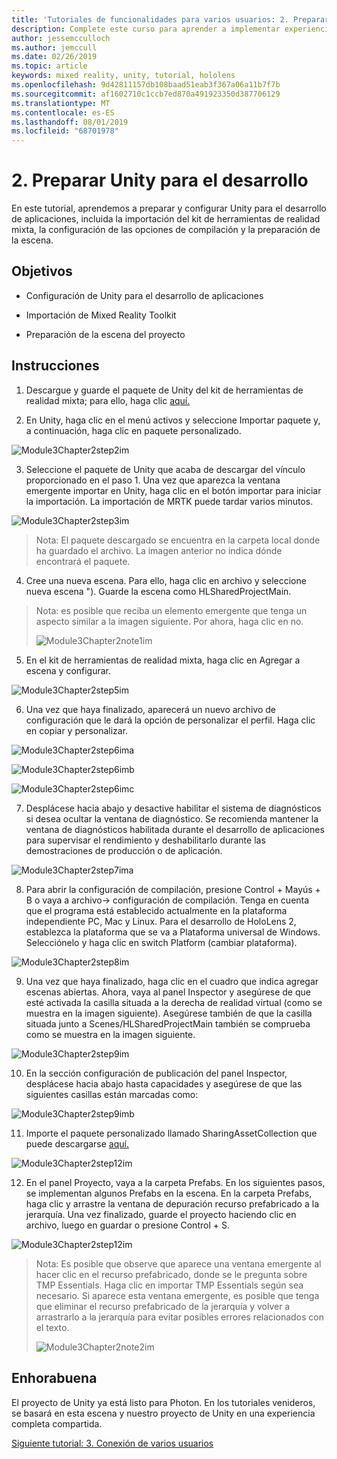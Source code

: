 ```yaml
---
title: 'Tutoriales de funcionalidades para varios usuarios: 2. Preparar Unity para el desarrollo'
description: Complete este curso para aprender a implementar experiencias compartidas multiusuario en una aplicación de HoloLens 2.
author: jessemcculloch
ms.author: jemccull
ms.date: 02/26/2019
ms.topic: article
keywords: mixed reality, unity, tutorial, hololens
ms.openlocfilehash: 9d42811157db108baad51eab3f367a06a11b7f7b
ms.sourcegitcommit: af1602710c1ccb7ed870a491923350d387706129
ms.translationtype: MT
ms.contentlocale: es-ES
ms.lasthandoff: 08/01/2019
ms.locfileid: "68701978"
---
```

# <a name="2-getting-unity-ready-for-development"></a>2. Preparar Unity para el desarrollo 


En este tutorial, aprendemos a preparar y configurar Unity para el desarrollo de aplicaciones, incluida la importación del kit de herramientas de realidad mixta, la configuración de las opciones de compilación y la preparación de la escena.

## <a name="objectives"></a>Objetivos

- Configuración de Unity para el desarrollo de aplicaciones

- Importación de Mixed Reality Toolkit

- Preparación de la escena del proyecto

## <a name="instructions"></a>Instrucciones

1. Descargue y guarde el paquete de Unity del kit de herramientas de realidad mixta; para ello, haga clic [aquí.](https://github.com/microsoft/MixedRealityToolkit-Unity/releases/download/v2.0.0-RC2.1/Microsoft.MixedReality.Toolkit.Unity.Foundation-v2.0.0-RC2.1.unitypackage)

2. En Unity, haga clic en el menú activos y seleccione Importar paquete y, a continuación, haga clic en paquete personalizado.

![Module3Chapter2step2im](images/module3chapter2step2im.PNG)

3. Seleccione el paquete de Unity que acaba de descargar del vínculo proporcionado en el paso 1. Una vez que aparezca la ventana emergente importar en Unity, haga clic en el botón importar para iniciar la importación. La importación de MRTK puede tardar varios minutos.

![Module3Chapter2step3im](images/module3chapter2step3im.PNG)

> Nota: El paquete descargado se encuentra en la carpeta local donde ha guardado el archivo. La imagen anterior no indica dónde encontrará el paquete.

4. Cree una nueva escena. Para ello, haga clic en archivo y seleccione nueva escena "). Guarde la escena como HLSharedProjectMain.

> Nota: es posible que reciba un elemento emergente que tenga un aspecto similar a la imagen siguiente. Por ahora, haga clic en no.
>
> ![Module3Chapter2note1im](images/module3chapter2note1im.PNG)

5. En el kit de herramientas de realidad mixta, haga clic en Agregar a escena y configurar.

![Module3Chapter2step5im](images/module3chapter2step5im.PNG)

6. Una vez que haya finalizado, aparecerá un nuevo archivo de configuración que le dará la opción de personalizar el perfil. Haga clic en copiar y personalizar.

![Module3Chapter2step6ima](images/module3chapter2step6ima.PNG)

![Module3Chapter2step6imb](images/module3chapter2step6imb.PNG)

![Module3Chapter2step6imc](images/module3chapter2step6imc.PNG)

7. Desplácese hacia abajo y desactive habilitar el sistema de diagnósticos si desea ocultar la ventana de diagnóstico. Se recomienda mantener la ventana de diagnósticos habilitada durante el desarrollo de aplicaciones para supervisar el rendimiento y deshabilitarlo durante las demostraciones de producción o de aplicación. 

![Module3Chapter2step7ima](images/module3chapter2step7ima.PNG)

8. Para abrir la configuración de compilación, presione Control + Mayús + B o vaya a archivo-> configuración de compilación. Tenga en cuenta que el programa está establecido actualmente en la plataforma independiente PC, Mac y Linux. Para el desarrollo de HoloLens 2, establezca la plataforma que se va a Plataforma universal de Windows. Selecciónelo y haga clic en switch Platform (cambiar plataforma).

![Module3Chapter2step8im](images/module3chapter2step8im.PNG)

9. Una vez que haya finalizado, haga clic en el cuadro que indica agregar escenas abiertas. Ahora, vaya al panel Inspector y asegúrese de que esté activada la casilla situada a la derecha de realidad virtual (como se muestra en la imagen siguiente). Asegúrese también de que la casilla situada junto a Scenes/HLSharedProjectMain también se comprueba como se muestra en la imagen siguiente.

![Module3Chapter2step9im](images/module3chapter2step9im.PNG)

10. En la sección configuración de publicación del panel Inspector, desplácese hacia abajo hasta capacidades y asegúrese de que las siguientes casillas están marcadas como:

![Module3Chapter2step9imb](images/module3chapter2step9imb.PNG)

11. Importe el paquete personalizado llamado SharingAssetCollection que puede descargarse [aquí.](https://github.com/microsoft/MixedRealityLearning/releases/tag/development)

![Module3Chapter2step12im](images/module3chapter2step11im.PNG)

12. En el panel Proyecto, vaya a la carpeta Prefabs. En los siguientes pasos, se implementan algunos Prefabs en la escena. En la carpeta Prefabs, haga clic y arrastre la ventana de depuración recurso prefabricado a la jerarquía. Una vez finalizado, guarde el proyecto haciendo clic en archivo, luego en guardar o presione Control + S.

![Module3Chapter2step12im](images/module3chapter2step12im.PNG)

   > Nota: Es posible que observe que aparece una ventana emergente al hacer clic en el recurso prefabricado, donde se le pregunta sobre TMP Essentials. Haga clic en importar TMP Essentials según sea necesario. Si aparece esta ventana emergente, es posible que tenga que eliminar el recurso prefabricado de la jerarquía y volver a arrastrarlo a la jerarquía para evitar posibles errores relacionados con el texto.
   >
>![Module3Chapter2note2im](images/module3chapter2note2im.PNG)


## <a name="congratulations"></a>Enhorabuena

El proyecto de Unity ya está listo para Photon. En los tutoriales venideros, se basará en esta escena y nuestro proyecto de Unity en una experiencia completa compartida.

[Siguiente tutorial: 3. Conexión de varios usuarios](mrlearning-sharing(photon)-ch3.md)

